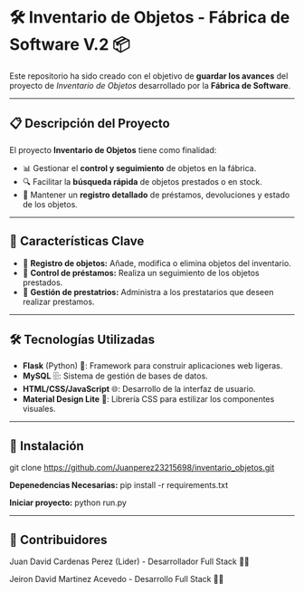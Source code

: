# 🛠️ **Inventario de Objetos - Fábrica de Software V.2** 📦

Este repositorio ha sido creado con el objetivo de **guardar los avances** del proyecto de _Inventario de Objetos_ desarrollado por la **Fábrica de Software**.

---

## 📋 **Descripción del Proyecto** 

El proyecto **Inventario de Objetos** tiene como finalidad:

- 📊 Gestionar el **control y seguimiento** de objetos en la fábrica.
- 🔍 Facilitar la **búsqueda rápida** de objetos prestados o en stock.
- 📁 Mantener un **registro detallado** de préstamos, devoluciones y estado de los objetos.

---

## 🚀 **Características Clave**

- 📝 **Registro de objetos:** Añade, modifica o elimina objetos del inventario.
- 🔄 **Control de préstamos:** Realiza un seguimiento de los objetos prestados.
- 👤 **Gestión de prestatrios:** Administra a los prestatarios que deseen realizar prestamos.

---

## 🛠️ **Tecnologías Utilizadas**

- **Flask** (Python) 🐍: Framework para construir aplicaciones web ligeras.
- **MySQL** 🗄️: Sistema de gestión de bases de datos.
- **HTML/CSS/JavaScript** 🌐: Desarrollo de la interfaz de usuario.
- **Material Design Lite** 🎨: Librería CSS para estilizar los componentes visuales.

---

## 📌 **Instalación** 
git clone https://github.com/Juanperez23215698/inventario_objetos.git

**Depenedencias Necesarias:**
pip install -r requirements.txt

**Iniciar proyecto:**
python run.py

---

## 👥 **Contribuidores** 
Juan David Cardenas Perez (Lider) - Desarrollador Full Stack 👩‍💻

Jeiron David Martinez Acevedo - Desarrollo Full Stack 👨‍💻
